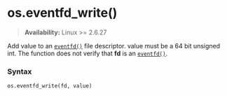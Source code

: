 # os.eventfd_write()

> **Availability:** Linux >= 2.6.27

Add value to an [`eventfd()`](/modules/os/eventfd.md) file descriptor. value must be a 64 bit unsigned int. The function does not verify that **fd** is an [`eventfd()`](/modules/os/eventfd.md).

### Syntax

```python
os.eventfd_write(fd, value)
```